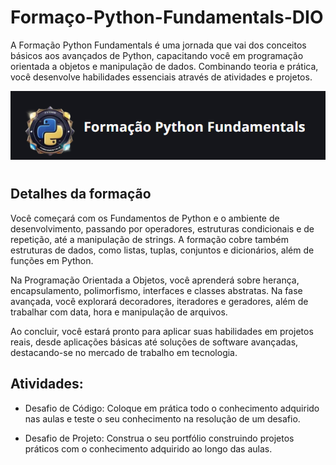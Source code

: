 # Formaço-Python-Fundamentals-DIO

A Formação Python Fundamentals é uma jornada que vai dos conceitos básicos aos avançados de Python, capacitando você em programação orientada a objetos e manipulação de dados. Combinando teoria e prática, você desenvolve habilidades essenciais através de atividades e projetos.

 ![img DO curso](/img/Captura%20de%20tela%202024-11-27%20220957.png)
# 
## Detalhes da formação


Você começará com os Fundamentos de Python e o ambiente de desenvolvimento, passando por operadores, estruturas condicionais e de repetição, até a manipulação de strings. A formação cobre também estruturas de dados, como listas, tuplas, conjuntos e dicionários, além de funções em Python.

Na Programação Orientada a Objetos, você aprenderá sobre herança, encapsulamento, polimorfismo, interfaces e classes abstratas. Na fase avançada, você explorará decoradores, iteradores e geradores, além de trabalhar com data, hora e manipulação de arquivos.

Ao concluir, você estará pronto para aplicar suas habilidades em projetos reais, desde aplicações básicas até soluções de software avançadas, destacando-se no mercado de trabalho em tecnologia.

## Atividades:
- Desafio de Código: Coloque em prática todo o conhecimento adquirido nas aulas e teste o seu conhecimento na resolução de um desafio.

- Desafio de Projeto: Construa o seu portfólio construindo projetos práticos com o conhecimento adquirido ao longo das aulas.


